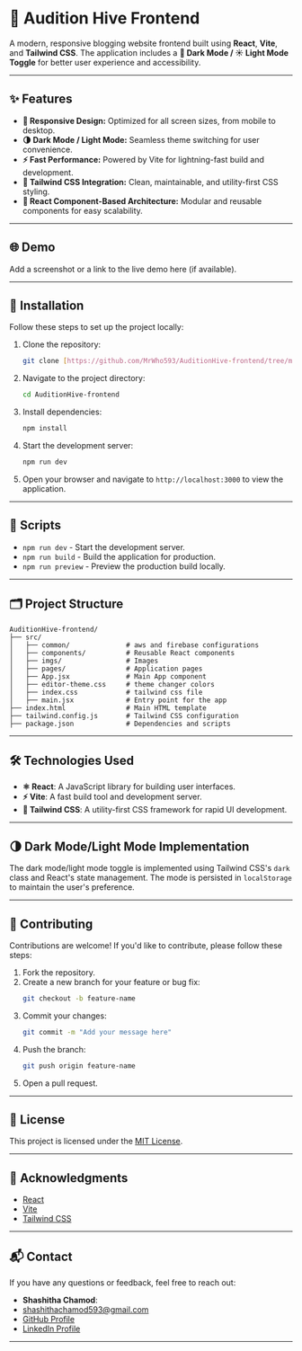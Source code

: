 # 🌟 Audition Hive Frontend

A modern, responsive blogging website frontend built using **React**, **Vite**, and **Tailwind CSS**. The application includes a **🌙 Dark Mode / ☀️ Light Mode Toggle** for better user experience and accessibility.

---

## ✨ Features

- **📱 Responsive Design:** Optimized for all screen sizes, from mobile to desktop.
- **🌗 Dark Mode / Light Mode:** Seamless theme switching for user convenience.
- **⚡ Fast Performance:** Powered by Vite for lightning-fast build and development.
- **🎨 Tailwind CSS Integration:** Clean, maintainable, and utility-first CSS styling.
- **🧩 React Component-Based Architecture:** Modular and reusable components for easy scalability.

---

## 🌐 Demo

Add a screenshot or a link to the live demo here (if available).

---

## 🚀 Installation

Follow these steps to set up the project locally:

1. Clone the repository:
   ```bash
   git clone [https://github.com/MrWho593/AuditionHive-frontend/tree/main](https://github.com/MrWho593/AuditionHive-frontend/tree/main)
   ```

2. Navigate to the project directory:
   ```bash
   cd AuditionHive-frontend
   ```

3. Install dependencies:
   ```bash
   npm install
   ```

4. Start the development server:
   ```bash
   npm run dev
   ```

5. Open your browser and navigate to `http://localhost:3000` to view the application.

---

## 📜 Scripts

- `npm run dev` - Start the development server.
- `npm run build` - Build the application for production.
- `npm run preview` - Preview the production build locally.

---

## 🗂️ Project Structure

```
AuditionHive-frontend/
├── src/
│   ├── common/              # aws and firebase configurations
│   ├── components/          # Reusable React components
│   ├── imgs/                # Images
│   ├── pages/               # Application pages
│   ├── App.jsx              # Main App component
│   ├── editor-theme.css     # theme changer colors
│   ├── index.css            # tailwind css file
│   ├── main.jsx             # Entry point for the app
├── index.html               # Main HTML template
├── tailwind.config.js       # Tailwind CSS configuration
├── package.json             # Dependencies and scripts
```

---

## 🛠️ Technologies Used

- **⚛️ React**: A JavaScript library for building user interfaces.
- **⚡ Vite**: A fast build tool and development server.
- **🎨 Tailwind CSS**: A utility-first CSS framework for rapid UI development.

---

## 🌗 Dark Mode/Light Mode Implementation

The dark mode/light mode toggle is implemented using Tailwind CSS's `dark` class and React's state management. The mode is persisted in `localStorage` to maintain the user's preference.

---

## 🤝 Contributing

Contributions are welcome! If you'd like to contribute, please follow these steps:

1. Fork the repository.
2. Create a new branch for your feature or bug fix:
   ```bash
   git checkout -b feature-name
   ```
3. Commit your changes:
   ```bash
   git commit -m "Add your message here"
   ```
4. Push the branch:
   ```bash
   git push origin feature-name
   ```
5. Open a pull request.

---

## 📄 License

This project is licensed under the [MIT License](LICENSE).

---

## 🙏 Acknowledgments

- [React](https://reactjs.org/)
- [Vite](https://vitejs.dev/)
- [Tailwind CSS](https://tailwindcss.com/)

---

## 📬 Contact

If you have any questions or feedback, feel free to reach out:

- **Shashitha Chamod**:
- [shashithachamod593@gmail.com](shashithachamod593@gmail.com)
- [GitHub Profile](https://github.com/MrWho593)
- [LinkedIn Profile](www.linkedin.com/in/shashitha-chamod-338556297)

---
